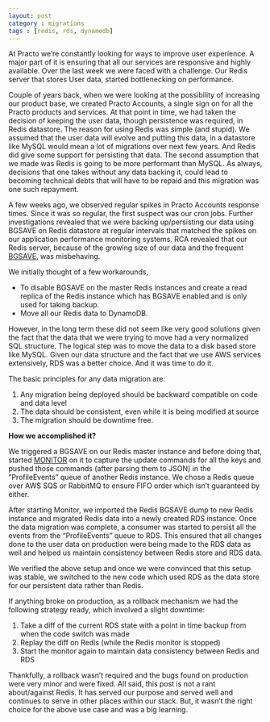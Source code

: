 ```yaml
---
layout: post
category : migrations
tags : [redis, rds, dynamodb]
---
```


At Practo we’re constantly looking for ways to improve user experience. A major part of it is ensuring that all our services are responsive and highly available. Over the last week we were faced with a challenge. Our Redis server that stores User data, started bottlenecking on performance.

Couple of years back, when we were looking at the possibility of increasing our product base, we created Practo Accounts, a single sign on for all the Practo products and services. At that point in time, we had taken the decision of keeping the user data, though persistence was required, in Redis datastore. The reason for using Redis was simple (and stupid). We assumed that the user data will evolve and putting this data, in a datastore like MySQL would mean a lot of migrations over next few years. And Redis did give some support for persisting that data. The second assumption that we made was Redis is going to be more performant than MySQL. As always, decisions that one takes without any data backing it, could lead to becoming technical debts that will have to be repaid and this migration was one such repayment.

A few weeks ago, we observed regular spikes in Practo Accounts response times. Since it was so regular, the first suspect was our cron jobs. Further investigations revealed that we were backing up/persisting our data using BGSAVE on Redis datastore at regular intervals that matched the spikes on our application performance monitoring systems. RCA revealed that our Redis server, because of the growing size of our data and the frequent [BGSAVE](http://redis.io/commands/bgsave), was misbehaving.


We initially thought of a few workarounds,

- To disable BGSAVE on the master Redis instances and create a read replica of the Redis instance which has BGSAVE enabled and is only used for taking backup.
- Move all our Redis data to DynamoDB.

However, in the long term these did not seem like very good solutions given the fact that the data that we were trying to move had a very normalized SQL structure. The logical step was to move the data to a disk based store like MySQL. Given our data structure and the fact that we use AWS services extensively, RDS was a better choice. And it was time to do it.

The basic principles for any data migration are:

1. Any migration being deployed should be backward compatible on code and data level
2. The data should be consistent, even while it is being modified at source
3. The migration should be downtime free.


**How we accomplished it?**

We triggered a BGSAVE on our Redis master instance and before doing that, started [MONITOR](http://redis.io/commands/MONITOR) on it to capture the update commands for all the keys and pushed those commands (after parsing them to JSON) in the “ProfileEvents” queue of another Redis instance. We chose a Redis queue over AWS SQS or RabbitMQ to ensure FIFO order which isn’t guaranteed by either.

After starting Monitor, we imported the Redis BGSAVE dump to new Redis instance and migrated Redis data into a newly created RDS instance. Once the data migration was complete, a consumer was started to persist all the events from the “ProfileEvents” queue to RDS. This ensured that all changes done to the user data on production were being made to the RDS data as well and helped us maintain consistency between Redis store and RDS data.

We verified the above setup and once we were convinced that this setup was stable, we switched to the new code which used RDS as the data store for our persistent data rather than Redis.

If anything broke on production, as a rollback mechanism we had the following strategy ready, which involved a slight downtime:

1. Take a diff of the current RDS state with a point in time backup from when the code switch was made
2. Replay the diff on Redis (while the Redis monitor is stopped)
3. Start the monitor again to maintain data consistency between Redis and RDS


Thankfully, a rollback wasn’t required and the bugs found on production were very minor and were fixed. All said, this post is not a rant about/against Redis. It has served our purpose and served well and continues to serve in other places within our stack. But, it wasn’t the right choice for the above use case and was a big learning.
